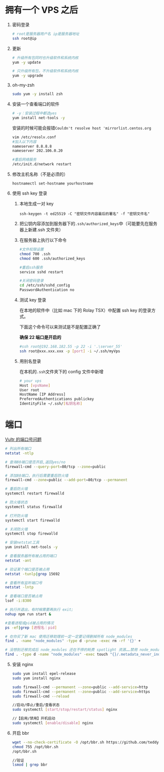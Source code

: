 # 拥有一个 VPS 之后

1. 密码登录

   ```bash
   # root是服务器用户名 ip是服务器地址
   ssh root@ip
   ```

2. 更新

   ```bash
   # 升级所有包同时也升级软件和系统内核
   yum -y update

   # 只升级所有包，不升级软件和系统内核
   yum -y upgrade
   ```

3. oh-my-zsh

   ```bash
   sudo yum -y install zsh
   ```

4. 安装一个查看端口的软件

   ```bash
   # -y：安装过程中都选yes
   yum install net-tools -y
   ```

   安装的时候可能会报错`Couldn't resolve host 'mirrorlist.centos.org`

   ```bash
   vim /etc/resolv.conf
   #加入以下内容
   nameserver 8.8.8.8
   nameserver 202.106.0.20

   #重启网络服务
   /etc/init.d/network restart
   ```

5. 修改主机名称（不是必须的）

   `hostnamectl set-hostname yourhostname`

6. 使用 ssh key 登录

   1. 本地生成一对 key

      `ssh-keygen -t ed25519 -C "密钥文件内容最后的署名" -f "密钥文件名"`

   2. 把公钥内容添加到服务器下的`.ssh/authorized_keys`中（可能要先在服务器上新建.ssh 文件夹）

   3. 在服务器上执行以下命令

      ```bash
      #文件权限设置
      chmod 700 .ssh
      chmod 600 .ssh/authorized_keys

      #重启ssh服务
      service sshd restart

      #关闭密码登录
      cd /etc/ssh/sshd_config
      PasswordAuthentication no
      ```

   4. 测试 key 登录

      在本地的软件中（比如 mac 下的 Rolay TSX）中配置 ssh key 的登录方式。

      下面这个命令可以来测试是不是配置正确了

      **确保 22 端口是开启的**

      ```bash
      #ssh root@192.168.182.55 -p 22 -i '.\server_55'
      ssh root@xxx.xxx.xxx -p [port] -i ~/.ssh/myVps
      ```

   5. 用别名登录

      在本机的`.ssh`文件夹下的 config 文件中新增

      ```bash
      # your vps
      Host [vpsName]
      User root
      HostName [IP Address]
      PreferredAuthentications publickey
      IdentityFile ~/.ssh/[私钥名称]

      ```

# 端口

[Vultr 的端口号问题](https://www.vediotalk.com/archives/520)

```bash
# 列出所有端口
netstat -ntlp

# 查询80端口是否开启,返回yes/no
firewall-cmd --query-port=80/tcp --zone=public

# 添加80端口，执行后需要重启防火墙
firewall-cmd --zone=public --add-port=80/tcp --permanent

# 重启防火墙
systemctl restart firewalld

# 防火墙状态
systemctl status firewalld

# 打开防火墙
systemctl start firewalld

# 关闭防火墙
systemctl stop firewalld

```

```bash
# 安装netstat工具
yum install net-tools -y

# 查看服务器所有被占用的端口
netstat -ant

# 验证某个端口是否被占用
netstat -tunlp|grep 15692

# 查看所有监听端口号
netstat -lntp
```

```bash
# 查看端口是否被占用
lsof -i:8300

# 执行并退出，有时候需要再执行 exit;
nohup npm run start &

#查看进程或pid被占用的情况
ps -ef|grep [进程名｜pid]

# 在你买了新 mac 使用迁移助理前一定一定要记得删掉所有 node_modules
find . -name "node_modules" -type d -prune -exec rm -rf '{}' +

# 没想到迁移完成后 node_modules 还在不停的耗费 spotlight 资源……禁用 node_modules 的索引：
find . -type d -name "node_modules" -exec touch "{}/.metadata_never_index" \

```

5. 安装 nginx

   ```bash
   sudo yum install epel-release
   sudo yum install nginx

   sudo firewall-cmd --permanent --zone=public --add-service=http
   sudo firewall-cmd --permanent --zone=public --add-service=https
   sudo firewall-cmd --reload

   //启动/停止/重启/查看状态
   sudo systemctl [start/stop/restart/status] nginx

   //【启用/禁用】开机启动
   sudo systemctl [enable/disable] nginx

   ```

6. 开启 bbr

   ```bash
   wget --no-check-certificate -O /opt/bbr.sh https://github.com/teddysun/across/raw/master/bbr.sh
   chmod 755 /opt/bbr.sh
   /opt/bbr.sh

   //验证
   lsmod | grep bbr
   ```
